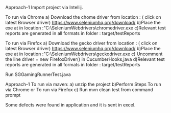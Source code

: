 Approach-1 Import project via Intellij.


To run via Chrome
a) Download the chome driver from location : ( click on latest Browser driver)
https://www.seleniumhq.org/download/
b)Place the exe at in location :"C:\SeleniumWebdrivers\chromedriver.exe
c)Relevant test reports are generated in all formats in folder : target/testReports


To run via Firefox
a) Download the gecko driver from location : ( click on latest Browser driver)
https://www.seleniumhq.org/download/
b)Place the exe at in location :"C:\SeleniumWebdrivers\geckodriver.exe
c) Uncomment the line driver = new FirefoxDriver() in CucumberHooks,java
d)Relevant test reports are generated in all formats in folder : target/testReports


Run SGGamingRunnerTest.java

Approach-1 To run via maven:
a) unzip the project
b)Perform Steps To run via Chrome or To run via Firefox
c) Run mvn clean test from command prompt


Some defects were found in application and it is sent in excel.





